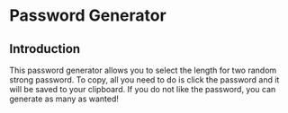 # Password Generator

## Introduction
This password generator allows you to select the length for two random strong password. To copy, all you need to do is click the password and it will be saved to your clipboard. If you do not like the password, you can generate as many as wanted!
